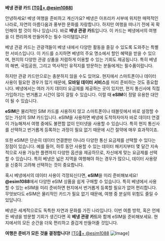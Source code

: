 **베냉 관광 카드 [[TG💪+ @esim1088](https://t.me/s/esim1088)]**

안녕하세요! 베냉 여행을 준비하고 계신가요? 베냉은 아프리카 서부에 위치한 매력적인 나라로, 자연의 아름다움과 풍부한 문화를 자랑합니다. 하지만 여행을 떠나기 전에 꼭 확인해야 할 것이 하나 있습니다. 바로 **베냉 관광 카드**입니다. 이 카드는 베냉에서의 여행을 더 편리하게 만들어주는 필수 아이템입니다!

베냉 관광 카드는 관광객들이 베냉 내에서 다양한 활동을 즐길 수 있도록 도와주는 특별한 서비스입니다. 이 카드를 소지하면 베냉의 주요 명소에서 할인 혜택을 받을 수 있으며, 현지의 다양한 관광 상품을 저렴하게 이용할 수 있는 기회도 제공됩니다. 특히 베냉의 해변, 국립공원, 그리고 역사적인 유적지를 방문하는 분들에게는 필수품이랍니다.

하지만 관광 카드만으로는 충분하지 않을 수도 있어요. 현지에서 스마트폰이나 데이터 사용이 필요한 경우가 많기 때문에, **모바일 데이터 서비스**를 미리 준비하는 것도 중요합니다. 베냉에서는 여러 가지 데이터 요금제를 제공하는 곳이 있지만, 현지 통신사에 직접 가입하기는 번거롭고 시간이 많이 걸릴 수 있습니다. 이럴 때 **eSIM**이 정말 유용한 대안이 될 수 있습니다.

**eSIM**은 물리적인 SIM 카드를 사용하지 않고 스마트폰이나 태블릿에서 바로 설정할 수 있는 가상의 SIM 카드입니다. eSIM을 사용하면 베냉에 도착하자마자 바로 데이터 연결이 가능해져서 여행 중에도 불편함 없이 인터넷을 사용할 수 있습니다. 특히 현지 통신사를 선택하고 번거롭게 등록하는 과정이 필요 없기 때문에 시간 절약에 매우 효과적이죠.

또한 eSIM은 단순히 데이터 연결뿐만 아니라 다양한 통신 요금제를 선택할 수 있다는 장점이 있습니다. 예를 들어, 하루 동안 사용할 수 있는 데이터 패키지부터 몇 달간 지속적으로 사용 가능한 플랜까지 다양한 옵션을 제공하므로, 자신에게 맞는 요금제를 선택할 수 있습니다. 특히 베냉은 넓은 지역을 여행해야 하는 경우가 많으니, 데이터 사용량을 신중히 고려해 선택하는 것이 중요합니다.

혹시 베냉에서의 데이터 사용이 걱정되신다면, **eSIM**을 미리 준비해보세요! **@esim1088**에서 다양한 eSIM 상품을 쉽게 구매할 수 있습니다. 특히 베냉에서 사용할 수 있는 eSIM을 미리 준비하면 현지에서 번거롭게 등록할 필요가 없어 편리합니다. 무엇보다도 eSIM은 물리적인 카드가 필요 없기 때문에, 여행 중 분실의 위험도 줄일 수 있답니다.

베냉은 세계적으로도 독특한 자연과 문화를 가진 나라입니다. 이번 여름 방학, 혹은 언제든 베냉을 방문할 기회가 생긴다면 꼭 **베냉 관광 카드**와 함께 eSIM을 준비해보세요. 현지에서의 모든 순간을 더욱 편리하고 즐겁게 만들어줄 것입니다.

**여행은 준비가 모든 것을 결정합니다!** [[TG💪+ @esim1088](https://t.me/s/esim1088) ![Image](https://i.postimg.cc/Y0z9fWf4/image.png)]